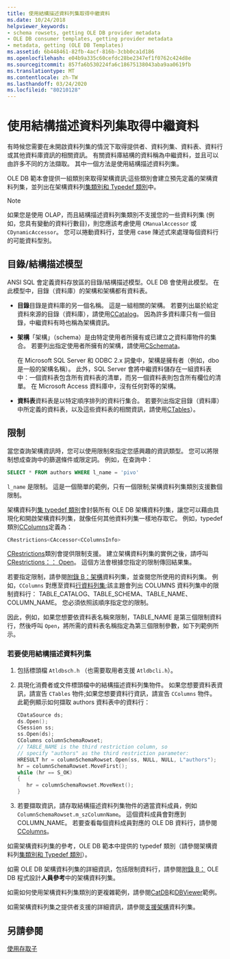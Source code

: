 ```yaml
---
title: 使用結構描述資料列集取得中繼資料
ms.date: 10/24/2018
helpviewer_keywords:
- schema rowsets, getting OLE DB provider metadata
- OLE DB consumer templates, getting provider metadata
- metadata, getting (OLE DB Templates)
ms.assetid: 6b448461-82fb-4acf-816b-3cbb0ca1d186
ms.openlocfilehash: e04b9a335c60cefdc28be2347ef1f0762c424d8e
ms.sourcegitcommit: 857fa6b530224fa6c18675138043aba9aa0619fb
ms.translationtype: MT
ms.contentlocale: zh-TW
ms.lasthandoff: 03/24/2020
ms.locfileid: "80210128"
---
```

# <a name="obtaining-metadata-with-schema-rowsets"></a>使用結構描述資料列集取得中繼資料

有時候您需要在未開啟資料列集的情況下取得提供者、資料列集、資料表、資料行或其他資料庫資訊的相關資訊。 有關資料庫結構的資料稱為中繼資料，並且可以由許多不同的方法擷取。 其中一個方法是使用結構描述資料列集。

OLE DB 範本會提供一組類別來取得架構資訊;這些類別會建立預先定義的架構資料列集，並列出在架構資料列[集類別和 Typedef 類別](../../data/oledb/schema-rowset-classes-and-typedef-classes.md)中。

> [!NOTE]
> 如果您是使用 OLAP，而且結構描述資料列集類別不支援您的一些資料列集 (例如，您具有變動的資料行數目)，則您應該考慮使用 `CManualAccessor` 或 `CDynamicAccessor`。 您可以捲動資料行，並使用 case 陳述式來處理每個資料行的可能資料型別。

## <a name="catalogschema-model"></a>目錄/結構描述模型

ANSI SQL 會定義資料存放區的目錄/結構描述模型。OLE DB 會使用此模型。 在此模型中，目錄（資料庫）的架構和架構都有資料表。

- **目錄**目錄是資料庫的另一個名稱。 這是一組相關的架構。 若要列出屬於給定資料來源的目錄（資料庫），請使用[CCatalog](../../data/oledb/ccatalogs-ccataloginfo.md)。 因為許多資料庫只有一個目錄，中繼資料有時也稱為架構資訊。

- **架構**「架構」（schema）是由特定使用者所擁有或已建立之資料庫物件的集合。 若要列出指定使用者所擁有的架構，請使用[CSchemata](../../data/oledb/cschemata-cschematainfo.md)。

   在 Microsoft SQL Server 和 ODBC 2.x 詞彙中，架構是擁有者（例如，dbo 是一般的架構名稱）。 此外，SQL Server 會將中繼資料儲存在一組資料表中：一個資料表包含所有資料表的清單，而另一個資料表則包含所有欄位的清單。 在 Microsoft Access 資料庫中，沒有任何對等的架構。

- **資料表**資料表是以特定順序排列的資料行集合。 若要列出指定目錄（資料庫）中所定義的資料表，以及這些資料表的相關資訊，請使用[CTables](../../data/oledb/ctables-ctableinfo.md)）。

## <a name="restrictions"></a>限制

當您查詢架構資訊時，您可以使用限制來指定您感興趣的資訊類型。 您可以將限制想成查詢中的篩選條件或限定詞。 例如，在查詢中：

```sql
SELECT * FROM authors WHERE l_name = 'pivo'
```

`l_name` 是限制。 這是一個簡單的範例，只有一個限制;架構資料列集類別支援數個限制。

架構資料列[集 typedef 類別](../../data/oledb/schema-rowset-classes-and-typedef-classes.md)會封裝所有 OLE DB 架構資料列集，讓您可以藉由具現化和開啟架構資料列集，就像任何其他資料列集一樣地存取它。 例如，typedef 類別[CColumns](../../data/oledb/ccolumns-ccolumnsinfo.md)定義為：

```cpp
CRestrictions<CAccessor<CColumnsInfo>
```

[CRestrictions](../../data/oledb/crestrictions-class.md)類別會提供限制支援。 建立架構資料列集的實例之後，請呼叫[CRestrictions：： Open](../../data/oledb/crestrictions-open.md)。 這個方法會根據您指定的限制傳回結果集。

若要指定限制，請參閱[附錄 B：架構](/previous-versions/windows/desktop/ms712921(v=vs.85))資料列集，並查閱您所使用的資料列集。 例如，`CColumns` 對應至資料[行資料列集](/previous-versions/windows/desktop/ms723052(v=vs.85));該主題會列出 COLUMNS 資料列集中的限制資料行： TABLE_CATALOG、TABLE_SCHEMA、TABLE_NAME、COLUMN_NAME。 您必須依照該順序指定您的限制。

因此，例如，如果您想要依資料表名稱來限制，TABLE_NAME 是第三個限制資料行，然後呼叫 `Open`，將所需的資料表名稱指定為第三個限制參數，如下列範例所示。

### <a name="to-use-schema-rowsets"></a>若要使用結構描述資料列集

1. 包括標頭檔 `Atldbsch.h` （也需要取用者支援 `Atldbcli.h`）。

1. 具現化消費者或文件標頭檔中的結構描述資料列集物件。 如果您想要資料表資訊，請宣告 `CTables` 物件;如果您想要資料行資訊，請宣告 `CColumns` 物件。 此範例顯示如何擷取 authors 資料表中的資料行：

    ```cpp
    CDataSource ds;
    ds.Open();
    CSession ss;
    ss.Open(ds);
    CColumns columnSchemaRowset;
    // TABLE_NAME is the third restriction column, so
    // specify "authors" as the third restriction parameter:
    HRESULT hr = columnSchemaRowset.Open(ss, NULL, NULL, L"authors");
    hr = columnSchemaRowset.MoveFirst();
    while (hr == S_OK)
    {
       hr = columnSchemaRowset.MoveNext();
    }
    ```

1. 若要擷取資訊，請存取結構描述資料列集物件的適當資料成員，例如 `ColumnSchemaRowset.m_szColumnName`。 這個資料成員會對應到 COLUMN_NAME。 若要查看每個資料成員對應的 OLE DB 資料行，請參閱[CColumns](../../data/oledb/ccolumns-ccolumnsinfo.md)。

如需架構資料列集的參考，OLE DB 範本中提供的 typedef 類別（請參閱架構資料列[集類別和 Typedef 類別](../../data/oledb/schema-rowset-classes-and-typedef-classes.md)）。

如需 OLE DB 架構資料列集的詳細資訊，包括限制資料行，請參閱[附錄 B：](/previous-versions/windows/desktop/ms712921(v=vs.85)) OLE DB 程式設計**人員參考**中的架構資料列集。

如需如何使用架構資料列集類別的更複雜範例，請參閱[CatDB](https://github.com/Microsoft/VCSamples/tree/master/VC2010Samples/ATL/OLEDB/Consumer)和[DBViewer](https://github.com/Microsoft/VCSamples/tree/master/VC2010Samples/ATL/OLEDB/Consumer)範例。

如需架構資料列集之提供者支援的詳細資訊，請參閱[支援架構](../../data/oledb/supporting-schema-rowsets.md)資料列集。

## <a name="see-also"></a>另請參閱

[使用存取子](../../data/oledb/using-accessors.md)
